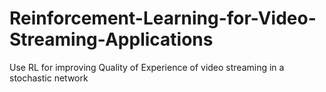 # Reinforcement-Learning-for-Video-Streaming-Applications
Use RL for improving Quality of Experience of video streaming in a stochastic network

